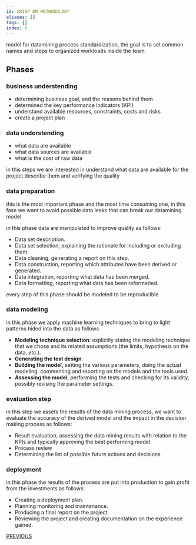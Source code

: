 ```yaml
---
id: CRISP DM METHODOLOGY
aliases: []
tags: []
index: 6
---
```



model for datamining process standardization, the goal is to set common names and steps to organized workloads inside the team

## Phases

### business understending

- determining business goal, and the reasons behind them
- determined the key performance indicators (KPI)
- understand available resources, constraints, costs and risks
- create a project plan

### data understending

- what data are available
- what data sources are available
- what is the cost of raw data

in this steps we are interested in understand what data are available for the project describe them and verifying the quality

### data preparation

this is the most important phase and the most time consuming one, in this fase we want to avoid possible data leaks that can break our datamining model

in this phase data are manipulated to improve quality as follows:

- Data set description.
- Data set selection, explaining the rationale for including or excluding them.
- Data cleaning, generating a report on this step.
- Data construction, reporting which attributes have been derived or generated.
- Data integration, reporting what data has been merged.
- Data formatting, reporting what data has been reformatted.

every step of this phase should be modeled to be reproducible

### data modeling

in this phase we apply machine learning techniques to bring to light patterns hided into the data as follows

- **Modeling technique selection**: explicitly stating the modeling technique that we
chose and its related assumptions (the limits, hypothesis on the data, etc.).
- **Generating the test design**.
- **Building the model,** setting the various parameters, doing the actual modeling,
commenting and reporting on the models and the tools used.
- **Assessing the model**, performing the tests and checking for its validity, possibly
revising the parameter settings.

### evaluation step

in this step we assets the results of the data mining process, we want to evaluate the accuracy of the derived model and the impact in the decision making process as follows:

- Result evaluation, assessing the data mining results with relation to the KPIs and
typically approving the best performing model
- Process review
- Determining the list of possible future actions and decisions

### deployment

in this phase the results of the process are put into production to gain profit from the  investments as follows:

- Creating a deployment plan.
- Planning monitoring and maintenance.
- Producing a final report on the project.
- Reviewing the project and creating documentation on the experience gained.

[PREVIOUS](datamining/datamining_process/conceptual_modeling.md)

